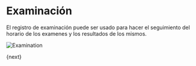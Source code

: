 <!-- add-breadcrumbs -->
# Examinación

El registro de examinación puede ser usado para hacer el seguimiento del horario  de los examenes y los resultados de los mismos.

<img class="screenshot" alt="Examination" src="{{docs_base_url}}/v12/assets/img/education/schedule/examination.png">


{next}
